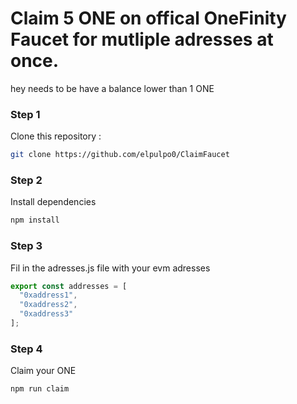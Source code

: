 # Claim 5 ONE on offical OneFinity Faucet for mutliple adresses at once.
hey needs to be have a balance lower than 1 ONE

### Step 1

Clone this repository :

```bash
git clone https://github.com/elpulpo0/ClaimFaucet
```

### Step 2

Install dependencies

```bash
npm install
```

### Step 3

Fil in the adresses.js file with your evm adresses

```js
export const addresses = [
  "0xaddress1", 
  "0xaddress2", 
  "0xaddress3"
];
```

### Step 4

Claim your ONE

```bash
npm run claim
```